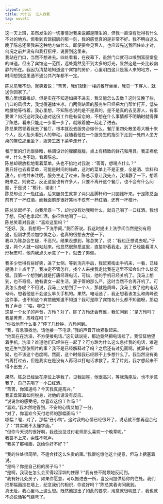```yaml
---
layout: post
title: 六十五  无人救我
tag: novel1
---
```


这一天上班，虽然发生的一切事情对我来说都是陌生的，但我一直没有觉得有什么不对的地方。但看到宾馆招牌的那一刻，我的感觉真的是非常不好。我不明白这么晚了陈总还带我来这种地方做什么，即便要会见客人，也应该先送我回住处才对，何况之前并没有和我打招呼，说要到这里来。<br />
我站在门口，当然不想进去。四处看看，在夜幕下，虽然门口就可以嗅到富丽堂皇的味道，但出了宾馆这一范围，远处竟然见不到太多的灯光，显然这是一处比较幽静的所在。我因为清楚地知道这个宾馆的房价，心里明白这只是富人来的地方，一时间想到这里通不通公共汽车都不一定。

陈总见我不动，就笑着说：“菁菁，我们就到一楼的餐厅坐坐，我见一下客人，就送你回家了。”<br />
我心里想着推却，但是实在不知道如果不进去，我又能怎么去做？这时又晚了些，门口的风很大，我觉得遍体生凉。门两侧站着的服务生已经把大门帮忙打开，低头哈腰地等待着。我心里想，不知陈总说的是不是真的，是不是真的去见客人，有事要做？何况这时我心底对这份工作是有留恋的，不想在什么事情都不明确时就得罪了陈总，看来只能走一步看一步了，就跟着他一起走了进去。<br />
陈总果然领着我去了餐厅，根本就没去服务台做什么。餐厅里四处散坐着大概十来个人，没人抬头看别人的举动。我随着他在一个服务生的指引下走到一处四人坐方桌的座位那里坐下，服务生放下菜单走开了。

餐厅里的灯光很昏暗，格调设计的朦朦胧胧，桌上有精致的鲜花和用具。我正襟危坐，什么也不动，看着陈总。<br />
陈总却很放松地看着菜单，头也不抬地对我说：“菁菁，想喝点什么？”<br />
我只好也去看菜单，可能是时间的缘故，这时的菜单上不是正餐，全是酒、饮料和甜点，价格并未注明。服务生走了过来，陈总示意让我先点，我镇静了一下，想着既来之，则安之，反正这里也有许多人，只要不离开这个餐厅，也不会有什么问题，于是说：“橙汁，谢谢！”<br />
陈总却点了一瓶红酒。后来服务生就拿了两只高脚杯和一只圆锥杯来。于是陈总面前有了一杯红酒，而我面前却很好笑地不仅有一杯红酒，还有一杯橙汁。

陈总举起杯子，向我示意一下，却也没有劝我喝什么，就自己喝了一口红酒。我想了想，只好也拿起红酒，象征性地喝了一口。<br />
陈总笑着对我说：“喜欢这里吗？”<br />
“还好。我，我想用一下洗手间。”我回答说。我这时提出上洗手间当然是别有用途，但刚才受凉加惊惧之心，也真的很想去方便一下。<br />
我以为陈总会生疑，不高兴。结果没想到，陈总笑了，说：“我也正想说去呢。”于是，两个人就一起站起来。他显然很熟悉这里，直接带着我走，到了已经能看清人形标志时，他向我点头示意了一下，就去了男侧。

我多少觉得有些好笑，进了女侧。等到洗完手后，我赶紧掏出手机来，一看，已经是晚上十点半了。我决定不管怎样，找个人来接我走比我在这里不知会出什么状况强。我第一个想到的就是打唐经理电话，可惜，他的手机已经关机了。我马上想到，也不奇怪，他有妻女一起生活，妻子管的那么严，这时当然不会再开机了。可我怎么办呢？不用说，我马上又想到了一个人，那就是周峰，我马上拨了他的电话号码，想着他是不会这么早关手机的。果然，电话通了，我正想着该怎么和周峰说这件事，也不知这个宾馆他知道不知道？我可是除了宾馆名什么都不知道呀，那边有了声音：“喂，哪位？”<br />
这是一个女子的声音，方玲？对了，除了方玲还会有谁，我忙问到：“是方玲吗？我是菁菁，周峰在吗？”<br />
“你找他有什么事？”停了几秒钟，方玲问到。<br />
“我，有急事找他，请他接一下电话。”我的声音开始紧张起来。<br />
“他现在在洗澡，不方便接电话。”这句话说完，那边竟然把电话挂了。我怔怔地望着手机，洗澡？难道他们已经住在一起了？可方玲为什么这么急挂我的电话，难道她还生气那张照片的事？我不是已经解释过了吗？之后还有过见面啊。就算有怀疑，也不该这个态度啊。然而，这个时候我已经顾不上多想什么了。我当然没有勇气再打过去，但是我实在是没有人再可以打电话求救了。呆了片刻，我才想起来不得不出去了。

果然，陈总已经坐在座位上等我了。见我回座，他很高兴，等我落座后，也不示意我了，自己先喝了一小口红酒。<br />
“菁菁，你知道吗？今天我真是高兴。”<br />
我正盘算着如何脱身，对他的话没有反应。<br />
“说说你的感受吧，你喜欢这份工作吗？”<br />
“喜欢。”我木然地答到，不安的心情又加了一分。<br />
“对了，你喜欢今天付老师的那幅画吗？”<br />
哪幅？喔，对了，那幅“丑小鸭”。这时我的心情已经很坏了，说话就不想再迎合他了：“其实我不太懂字画。”<br />
“但你今天说的很好啊，我还没见过付老师那么喜欢一个晚辈呢。”<br />
我答不上来，索性不吭声。<br />
“我买了那幅画，送给你好不好？”

“我的住处很简陋，不适合挂这么名贵的画。”我很吃惊他这个提意，但马上搪塞着说。<br />
“是吗？你是自己租的房子吗？”<br />
“是啊，我现在怎么会买得起深圳的住房？”我有些不耐烦地反问到。<br />
“我有好几处房子，如果你愿意，可以搬进去一所，当公司提供给你的住处。我们把那幅画挂在墙上，纪念我们的相识，你说好吗？”陈总笑着询问我到。<br />
真无耻，我心里马上这么想。既然他提出了如此的要求，用意就很明显了，我也就不必说话客气绕弯了。
